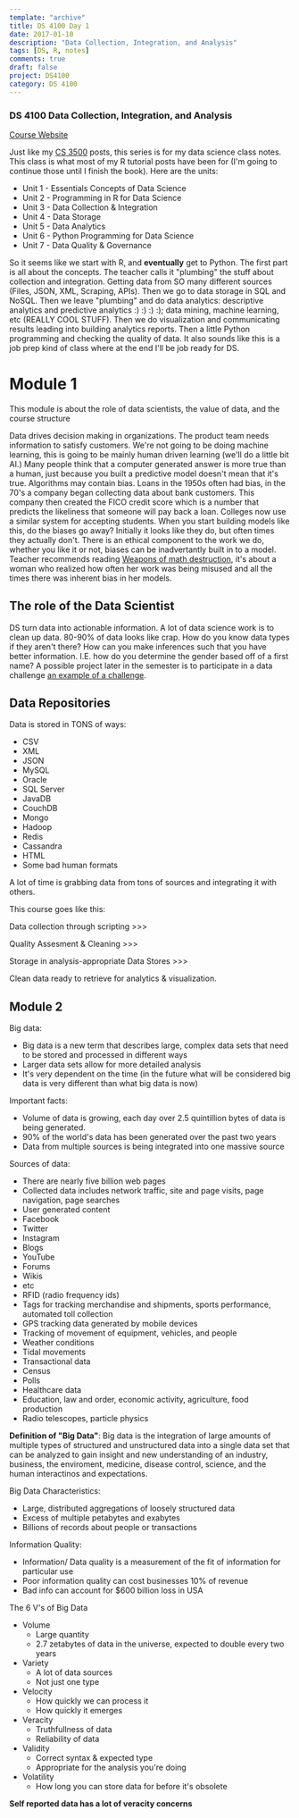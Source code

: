 ```yaml
---
template: "archive"
title: DS 4100 Day 1
date: 2017-01-10
description: "Data Collection, Integration, and Analysis"
tags: [DS, R, notes]
comments: true
draft: false
project: DS4100
category: DS 4100
---
```


### DS 4100 Data Collection, Integration, and Analysis

[Course Website](http://ds4100.weebly.com)

Just like my [CS 3500](http://jaronoff.com/CS-3500-Day-1/) posts, this series is for my data science class notes. This class is what most of my R tutorial posts have been for (I'm going to continue those until I finish the book). Here are the units: 

* Unit 1 - Essentials Concepts of Data Science
* Unit 2 - Programming in R for Data Science
* Unit 3 - Data Collection & Integration
* Unit 4 - Data Storage
* Unit 5 - Data Analytics
* Unit 6 - Python Programming for Data Science
* Unit 7 - Data Quality & Governance

So it seems like we start with R, and **eventually** get to Python. The first part is all about the concepts. The teacher calls it "plumbing" the stuff about collection and integration. Getting data from SO many different sources (Files, JSON, XML, Scraping, APIs). Then we go to data storage in SQL and NoSQL. Then we leave "plumbing" and do data analytics: descriptive analytics and predictive analytics :) :) :) :); data mining, machine learning, etc (REALLY COOL STUFF). Then we do visualization and communicating results leading into building analytics reports. Then a little Python programming and checking the quality of data. It also sounds like this is a job prep kind of class where at the end I'll be job ready for DS. 

# Module 1

This module is about the role of data scientists, the value of data, and the course structure

Data drives decision making in organizations. The product team needs information to satisfy customers. We're not going to be doing machine learning, this is going to be mainly human driven learning (we'll do a little bit AI.) Many people think that a computer generated answer is more true than a human, just because you built a predictive model doesn't mean that it's true. Algorithms may contain bias. Loans in the 1950s often had bias, in the 70's a company began collecting data about bank customers. This company then created the FICO credit score which is a number that predicts the likeliness that someone will pay back a loan. Colleges now use a similar system for accepting students. When you start building models like this, do the biases go away? Initially it looks like they do, but often times they actually don't. There is an ethical component to the work we do, whether you like it or not, biases can be inadvertantly built in to a model. Teacher recommends reading [Weapons of math destruction](https://www.amazon.com/Weapons-Math-Destruction-Increases-Inequality/dp/0553418815), it's about a woman who realized how often her work was being misused and all the times there was inherent bias in her models. 

## The role of the Data Scientist

DS turn data into actionable information. A lot of data science work is to clean up data. 80-90% of data looks like crap. How do you know data types if they aren't there? How can you make inferences such that you have better information. I.E. how do you determine the gender based off of a first name? A possible project later in the semester is to participate in a data challenge [an example of a challenge](http://kaggle.com). 

## Data Repositories

Data is stored in TONS of ways:

* CSV
* XML
* JSON
* MySQL
* Oracle
* SQL Server
* JavaDB
* CouchDB
* Mongo
* Hadoop
* Redis
* Cassandra
* HTML
* Some bad human formats

A lot of time is grabbing data from tons of sources and integrating it with others.

This course goes like this:

Data collection through scripting >>> 

Quality Assesment & Cleaning >>> 

Storage in analysis-appropriate Data Stores >>> 

Clean data ready to retrieve for analytics & visualization.

## Module 2

Big data:

* Big data is a new term that describes large, complex data sets that need to be stored and processed in different ways
* Larger data sets allow for more detailed analysis
* It's very dependent on the time (in the future what will be considered big data is very different than what big data is now)

Important facts:

* Volume of data is growing, each day over 2.5 quintillion bytes of data is being generated.
* 90% of the world's data has been generated over the past two years
* Data from multiple sources is being integrated into one massive source

Sources of data:

* There are nearly five billion web pages
* Collected data includes network traffic, site and page visits, page navigation, page searches
* User generated content
* Facebook
* Twitter
* Instagram
* Blogs
* YouTube
* Forums
* Wikis
* etc
* RFID (radio frequency ids)
* Tags for tracking merchandise and shipments, sports performance, automated toll collection
* GPS tracking data generated by mobile devices
* Tracking of movement of equipment, vehicles, and people
* Weather conditions
* Tidal movements
* Transactional data
* Census
* Polls
* Healthcare data
* Education, law and order, economic activity, agriculture, food production
* Radio telescopes, particle physics

**Definition of "Big Data"**: Big data is the integration of large amounts of multiple types of structured and unstructured data into a single data set that can be analyzed to gain insight and new understanding of an industry, business, the enviroment, medicine, disease control, science, and the human interactinos and expectations. 

Big Data Characteristics:

* Large, distributed aggregations of loosely structured data
* Excess of multiple petabytes and exabytes
* Billions of records about people or transactions

Information Quality:

* Information/ Data quality is a measurement of the fit of information for particular use
* Poor information quality can cost businesses 10% of revenue
* Bad info can account for $600 billion loss in USA

The 6 V's of Big Data

* Volume
	* Large quantity
	* 2.7 zetabytes of data in the universe, expected to double every two years
* Variety
	* A lot of data sources
	* Not just one type
* Velocity
	* How quickly we can process it
	* How quickly it emerges
* Veracity
	* Truthfullness of data
	* Reliability of data
* Validity
	* Correct syntax & expected type
	* Appropriate for the analysis you're doing
* Volatility
	* How long you can store data for before it's obsolete

**Self reported data has a lot of veracity concerns**




